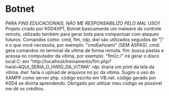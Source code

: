 # Botnet
*PARA FINS EDUCACIONAIS, NÃO ME RESPONSABILIZO PELO MAL USO!!*
Projeto criado por K0D4XP1, Botnet basicamente um malware de controle remoto, utilizado também para gerar bots para compactuar com ataques futuros.
Comandos como: cmd, flm, rdp, dwl são utilizados seguidos de "|" e o que você necessita, por exemplo: "cmd|whoami" (SEM ASPAS).
cmd: gera comandos no terminal da vitima de forma remota.
flm: busca pastas e acessa no computador da vitima, por exemplo: "flm|c:/" irá gerar o disco local C: em "http://localhost/treinamento/flm.php?hwid=AQUI_SERIA_O_HWID_DA_VITIMA"
rdp: tiraria um print da tela da vitima.
dwl: faria o upload de arquivos no pc da vitima.
Sugiro o uso do XAMPP como server php.
código escrito em VB.net.
código gerado por K0D4 se divirta aprendendo.
Obrigado por utilizar meu código se possivel me dê os créditos.


